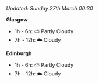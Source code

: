 *Updated: Sunday 27th March 00:30*

**Glasgow**

* 1h - 6h: :partly_sunny: Partly Cloudy
* 7h - 12h: :cloud: Cloudy

**Edinburgh**

* 1h - 6h: :partly_sunny: Partly Cloudy
* 7h - 12h: :cloud: Cloudy
